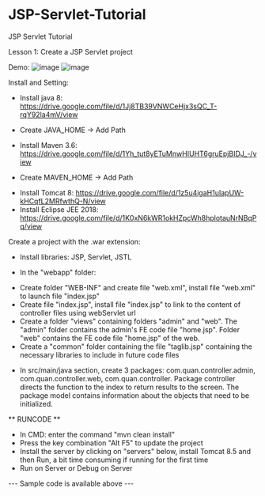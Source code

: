 # JSP-Servlet-Tutorial
JSP Servlet Tutorial

Lesson 1: Create a JSP Servlet project

Demo:
![image](https://github.com/QuanTH02/JSP-Servlet-Tutorial/assets/104297617/cede79da-47e5-4cee-bddb-a24a5180dfd1)
![image](https://github.com/QuanTH02/JSP-Servlet-Tutorial/assets/104297617/f827b7b6-f8c8-4dfe-b12f-0518a731f17c)

Install and Setting:
- Install java 8: https://drive.google.com/file/d/1Jj8TB39VNWCeHjx3sQC_T-rqY92la4mV/view
+ Create JAVA_HOME -> Add Path
- Install Maven 3.6: https://drive.google.com/file/d/1Yh_tut8yETuMnwHIUHT6gruEpjBIDJ_-/view
+ Create MAVEN_HOME -> Add Path
- Install Tomcat 8: https://drive.google.com/file/d/1z5u4igaH1uIapUW-kHCqfL2MRfwthQ-N/view
- Install Eclipse JEE 2018: https://drive.google.com/file/d/1K0xN6kWR1okHZpcWh8hplotauNrNBqPq/view

Create a project with the .war extension:
- Install libraries: JSP, Servlet, JSTL

- In the "webapp" folder:
+ Create folder "WEB-INF" and create file "web.xml", install file "web.xml" to launch file "index.jsp"
+ Create file "index.jsp", install file "index.jsp" to link to the content of controller files using webServlet url
+ Create a folder "views" containing folders "admin" and "web". The "admin" folder contains the admin's FE code file "home.jsp". Folder "web" contains the FE code file "home.jsp" of the web.
+ Create a "common" folder containing the file "taglib.jsp" containing the necessary libraries to include in future code files

- In src/main/java section, create 3 packages: com.quan.controller.admin, com.quan.controller.web, com.quan.controller. Package controller directs the function to the index to return results to the screen. The package model contains information about the objects that need to be initialized.

** RUNCODE **
- In CMD: enter the command "mvn clean install"
- Press the key combination "Alt F5" to update the project
- Install the server by clicking on "servers" below, install Tomcat 8.5 and then Run, a bit time consuming if running for the first time
- Run on Server or Debug on Server

--- Sample code is available above ---
